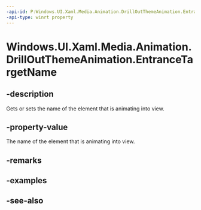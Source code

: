 ```yaml
---
-api-id: P:Windows.UI.Xaml.Media.Animation.DrillOutThemeAnimation.EntranceTargetName
-api-type: winrt property
---
```


<!-- Property syntax
public string EntranceTargetName { get;  set; }
-->

# Windows.UI.Xaml.Media.Animation.DrillOutThemeAnimation.EntranceTargetName

## -description
Gets or sets the name of the element that is animating into view.



## -property-value
The name of the element that is animating into view.

## -remarks

## -examples

## -see-also

